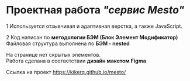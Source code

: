 # Проектная работа _"сервис Mesto"_

1 Используется отзывчивая и адаптивная верстка, а также JavaScript.

2 Код написан по **методологии БЭМ (Блок Элемент Модификатор)** Файловая структура выполнена по **БЭМ - nested**

На странице нет скрытых элементов.  
Работа сделана в соответствии **дизайн макетом Figma**

Ссылка на проект https://kikerq.github.io/mesto/
